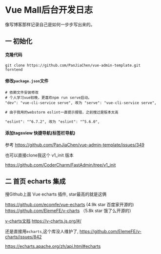 # Vue Mall后台开发日志

像写博客那样记录自己是如何一步步写出来的。

## 一 初始化

#### 克隆代码

```shell
git clone https://github.com/PanJiaChen/vue-admin-template.git forntend

```
#### 修改`package.json`文件
```
# 依赖文件安装修改
# 个人学习vue较晚，更喜欢npm run serve启动。
"dev": "vue-cli-service serve", 改为 "serve": "vue-cli-service serve",

# 由于我用的webstorm eslint一直提示报错，之前搜过是版本太高

"eslint": "^6.7.2", 改为 "eslint": "^5.6.0",

```

#### 添加tagsview 快捷导航(标签栏导航)

参考 https://github.com/PanJiaChen/vue-admin-template/issues/349

也可以直接clone我这个 v1_init 版本

https://github.com/CoderCharm/FastAdmin/tree/v1_init

## 二 首页 echarts 集成

搜Github上面 Vue echarts 插件, star最高的就是这俩

https://github.com/ecomfe/vue-echarts (4.9k star 百度家开源的)
https://github.com/ElemeFE/v-charts  （5.8k star 饿了么开源的）

[v-charts文档](https://v-charts.js.org/#/) https://v-charts.js.org/#/

还是直接用`echarts`,这个库没人维护了, https://github.com/ElemeFE/v-charts/issues/842

https://echarts.apache.org/zh/api.html#echarts

